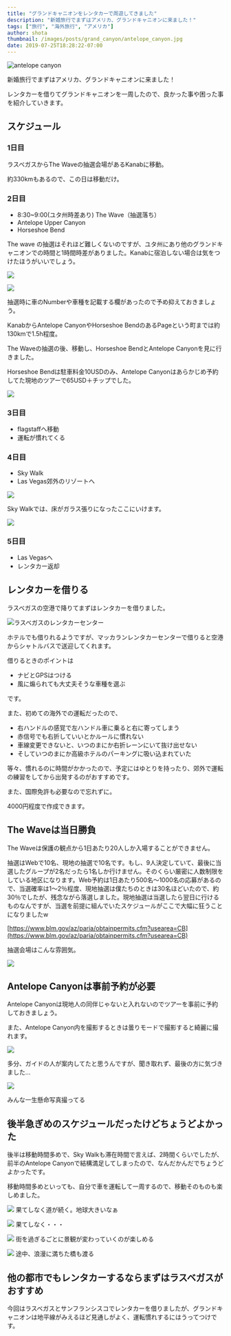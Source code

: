 ```yaml
---
title: "グランドキャニオンをレンタカーで周遊してきました"
description: "新婚旅行でまずはアメリカ、グランドキャニオンに来ました！"
tags: ["旅行", "海外旅行", "アメリカ"]
author: shota
thumbnail: /images/posts/grand_canyon/antelope_canyon.jpg
date: 2019-07-25T18:28:22-07:00
---
```


![antelope canyon](/images/posts/grand_canyon/antelope_canyon.jpg)

新婚旅行でまずはアメリカ、グランドキャニオンに来ました！

レンタカーを借りてグランドキャニオンを一周したので、良かった事や困った事を紹介していきます。

## スケジュール

### 1日目

ラスベガスからThe Waveの抽選会場があるKanabに移動。

約330kmもあるので、この日は移動だけ。

### 2日目

- 8:30~9:00(ユタ州時差あり) The Wave（抽選落ち）
- Antelope Upper Canyon
- Horseshoe Bend

The wave の抽選はそれほど難しくないのですが、ユタ州にあり他のグランドキャニオンでの時間と1時間時差がありました。Kanabに宿泊しない場合は気をつけたほうがいいでしょう。

![](/images/posts/grand_canyon/kaban_visitor_center.jpg)

![](/images/posts/grand_canyon/the_wave_caption.jpg)


抽選時に車のNumberや車種を記載する欄があったので予め抑えておきましょう。

KanabからAntelope CanyonやHorseshoe BendのあるPageという町までは約130kmで1.5h程度。

The Waveの抽選の後、移動し、Horseshoe BendとAntelope Canyonを見に行きました。

Horseshoe Bendは駐車料金10USDのみ、Antelope Canyonはあらかじめ予約してた現地のツアーで65USD＋チップでした。

![](/images/posts/grand_canyon/horseshoe_bend.jpg)

### 3日目

- flagstaffへ移動
- 運転が慣れてくる

### 4日目

- Sky Walk
- Las Vegas郊外のリゾートへ

![](/images/posts/grand_canyon/sky_walk_view.jpg)

Sky Walkでは、床がガラス張りになったここにいけます。

![](/images/posts/grand_canyon/sky_walk_stage.jpg)

### 5日目

- Las Vegasへ
- レンタカー返却

## レンタカーを借りる

ラスベガスの空港で降りてまずはレンタカーを借りました。

![ラスベガスのレンタカーセンター](/images/posts/grand_canyon/rental_car_center.jpg)

ホテルでも借りれるようですが、マッカランレンタカーセンターで借りると空港からシャトルバスで送迎してくれます。

借りるときのポイントは

- ナビとGPSはつける
- 風に煽られても大丈夫そうな車種を選ぶ

です。

また、初めての海外での運転だったので、

- 右ハンドルの感覚で左ハンドル車に乗ると右に寄ってしまう
- 赤信号でも右折していいとかルールに慣れない
- 車線変更できないと、いつのまにか右折レーンにいて抜け出せない
- そしていつのまにか高級ホテルのパーキングに吸い込まれていた

等々、慣れるのに時間がかかったので、予定にはゆとりを持ったり、郊外で運転の練習をしてから出発するのがおすすめです。

また、国際免許も必要なので忘れずに。

4000円程度で作成できます。

## The Waveは当日勝負

The Waveは保護の観点から1日あたり20人しか入場することができません。

抽選はWebで10名、現地の抽選で10名です。もし、9人決定していて、最後に当選したグループが2名だったら1名しか行けません。そのくらい厳密に人数制限をしている地区になります。Web予約は1日あたり500名〜1000名の応募があるので、当選確率は1〜2％程度、現地抽選は僕たちのときは30名ほどいたので、約30％でしたが、残念ながら落選しました。現地抽選は当選したら翌日に行けるものなんですが、当選を前提に組んでいたスケジュールがここで大幅に狂うことになりましたw

[https://www.blm.gov/az/paria/obtainpermits.cfm?usearea=CB](https://www.blm.gov/az/paria/obtainpermits.cfm?usearea=CB)
 

抽選会場はこんな雰囲気。

![](/images/posts/grand_canyon/the_wave_lottery.jpg)

## Antelope Canyonは事前予約が必要

Antelope Canyonは現地人の同伴じゃないと入れないのでツアーを事前に予約しておきましょう。

また、Antelope Canyon内を撮影するときは曇りモードで撮影すると綺麗に撮れます。

![](/images/posts/grand_canyon/antelope_canyon.jpg)

多分、ガイドの人が案内してたと思うんですが、聞き取れず、最後の方に気づきました...

![](/images/posts/grand_canyon/antelope_canyon_02.jpg)

みんな一生懸命写真撮ってる

## 後半急ぎめのスケジュールだったけどちょうどよかった

後半は移動時間多めで、Sky Walkも滞在時間で言えば、2時間くらいでしたが、前半のAntelope Canyonで結構満足してしまったので、なんだかんだでちょうどよかったです。

移動時間多めといっても、自分で車を運転して一周するので、移動そのものも楽しめました。

![](/images/posts/grand_canyon/drive_01.jpg)
果てしなく道が続く。地球大きいなぁ

![](/images/posts/grand_canyon/drive_02.jpg)
果てしなく・・・

![](/images/posts/grand_canyon/drive_03.jpg)
街を過ぎるごとに景観が変わっていくのが楽しめる

![](/images/posts/grand_canyon/drive_04.jpg)
途中、浪漫に満ちた橋も渡る

## 他の都市でもレンタカーするならまずはラスベガスがおすすめ

今回はラスベガスとサンフランシスコでレンタカーを借りましたが、グランドキャニオンは地平線がみえるほど見通しがよく、運転慣れするにはうってつけです。

